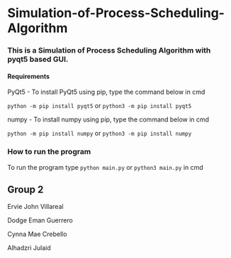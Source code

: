# Simulation-of-Process-Scheduling-Algorithm

### This is a Simulation of Process Scheduling Algorithm with pyqt5 based GUI.

#### Requirements
PyQt5 - To install PyQt5 using pip, type the command below in cmd 

`python -m pip install pyqt5` or `python3 -m pip install pyqt5`

numpy - To install numpy using pip, type the command below in cmd

`python -m pip install numpy` or `python3 -m pip install numpy`

### How to run the program 
To run the program type `python main.py` or `python3 main.py` in cmd

## Group 2
Ervie John Villareal

Dodge Eman Guerrero 

Cynna Mae Crebello 

Alhadzri Julaid

